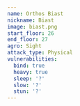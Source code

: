 ```yaml
---
name: Orthos Biast
nickname: Biast
image: biast.png
start_floor: 26
end_floor: 27
agro: Sight
attack_type: Physical
vulnerabilities:
  bind: true
  heavy: true
  sleep: '?'
  slow: '?'
  stun: '?'
---
```

